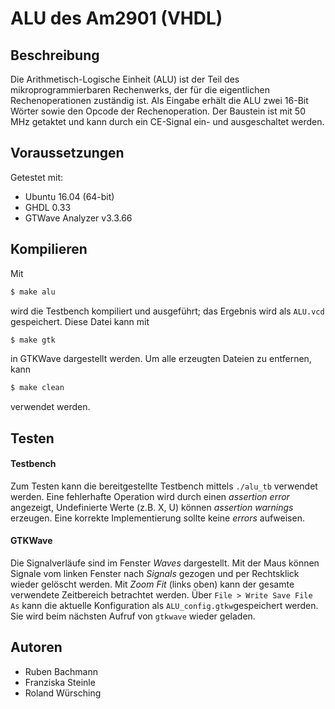 ﻿# ALU des Am2901 (VHDL)

## Beschreibung
Die Arithmetisch-Logische Einheit (ALU) ist der Teil des mikroprogrammierbaren Rechenwerks, der für die eigentlichen Rechenoperationen zuständig ist. Als Eingabe erhält die ALU zwei 16-Bit Wörter sowie den Opcode der Rechenoperation. Der Baustein ist mit 50 MHz getaktet und kann durch ein CE-Signal ein- und ausgeschaltet werden.

## Voraussetzungen

Getestet mit:
* Ubuntu 16.04 (64-bit)
* GHDL 0.33
* GTWave Analyzer v3.3.66

## Kompilieren
Mit
```bash
$ make alu
```
wird die Testbench kompiliert und ausgeführt; das Ergebnis wird als `ALU.vcd` gespeichert. Diese Datei kann mit 
```bash
$ make gtk
```
in GTKWave dargestellt werden.
Um alle erzeugten Dateien zu entfernen, kann
```bash
$ make clean
```
verwendet werden.

## Testen
#### Testbench
Zum Testen kann die bereitgestellte Testbench mittels `./alu_tb` verwendet werden. Eine fehlerhafte Operation wird durch einen *assertion error* angezeigt, Undefinierte Werte (z.B. X, U) können *assertion warnings* erzeugen. Eine korrekte Implementierung sollte keine *errors* aufweisen.
#### GTKWave
Die Signalverläufe sind im Fenster *Waves* dargestellt. Mit der Maus können Signale vom linken Fenster nach *Signals* gezogen und per Rechtsklick wieder gelöscht werden.
Mit *Zoom Fit* (links oben) kann der gesamte verwendete Zeitbereich betrachtet werden.
Über `File > Write Save File As` kann die aktuelle Konfiguration als `ALU_config.gtkw`gespeichert werden. Sie wird beim nächsten Aufruf von `gtkwave` wieder geladen. 

## Autoren

* Ruben Bachmann
* Franziska Steinle
* Roland Würsching


